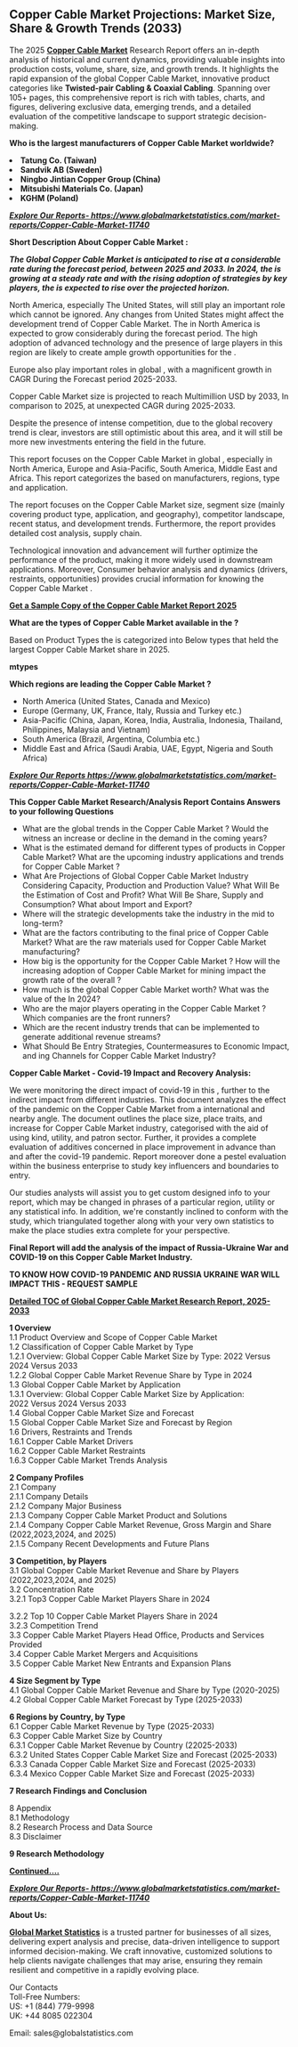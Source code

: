 <h2>Copper Cable Market Projections: Market Size, Share & Growth Trends (2033)</h2><p>The 2025 <strong><a href="https://www.globalmarketstatistics.com/market-reports/Copper-Cable-Market-11740">Copper Cable Market</a></strong> Research Report offers an in-depth analysis of historical and current dynamics, providing valuable insights into production costs, volume, share, size, and growth trends. It highlights the rapid expansion of the global Copper Cable Market, innovative product categories like <strong>Twisted-pair Cabling & Coaxial Cabling</strong>. Spanning over 105+ pages, this comprehensive report is rich with tables, charts, and figures, delivering exclusive data, emerging trends, and a detailed evaluation of the competitive landscape to support strategic decision-making.</p><p><strong>Who is the largest manufacturers of Copper Cable Market worldwide?</strong></p><p><strong><li>Tatung Co. (Taiwan)<li>Sandvik AB (Sweden)<li>Ningbo Jintian Copper Group (China)<li>Mitsubishi Materials Co. (Japan)<li>KGHM (Poland)</strong></p><p><strong><em><a href="https://www.globalmarketstatistics.com/market-reports/Copper-Cable-Market-11740">Explore Our Reports-&nbsp;https://www.globalmarketstatistics.com/market-reports/Copper-Cable-Market-11740</a></em></strong></p><p><strong>Short Description About Copper Cable Market :</strong></p><p><strong><em>The Global Copper Cable Market is anticipated to rise at a considerable rate during the forecast period, between 2025 and 2033. In 2024, the is growing at a steady rate and with the rising adoption of strategies by key players, the is expected to rise over the projected horizon.</em></strong></p><p>North America, especially The United States, will still play an important role which cannot be ignored. Any changes from United States might affect the development trend of Copper Cable Market. The in North America is expected to grow considerably during the forecast period. The high adoption of advanced technology and the presence of large players in this region are likely to create ample growth opportunities for the .</p><p>Europe also play important roles in global , with a magnificent growth in CAGR During the Forecast period 2025-2033.</p><p>Copper Cable Market size is projected to reach Multimillion USD by 2033, In comparison to 2025, at unexpected CAGR during 2025-2033.</p><p>Despite the presence of intense competition, due to the global recovery trend is clear, investors are still optimistic about this area, and it will still be more new investments entering the field in the future.</p><p>This report focuses on the Copper Cable Market in global , especially in North America, Europe and Asia-Pacific, South America, Middle East and Africa. This report categorizes the based on manufacturers, regions, type and application.</p><p>The report focuses on the Copper Cable Market size, segment size (mainly covering product type, application, and geography), competitor landscape, recent status, and development trends. Furthermore, the report provides detailed cost analysis, supply chain.</p><p>Technological innovation and advancement will further optimize the performance of the product, making it more widely used in downstream applications. Moreover, Consumer behavior analysis and dynamics (drivers, restraints, opportunities) provides crucial information for knowing the Copper Cable Market .</p><p><strong><a href="https://www.globalmarketstatistics.com/market-reports/Copper-Cable-Market-11740">Get a Sample Copy of the Copper Cable Market Report 2025</a></strong></p><p><strong>What are the types of Copper Cable Market available in the ?</strong></p><p>Based on Product Types the is categorized into Below types that held the largest Copper Cable Market share in 2025.</p><p><strong>mtypes</strong></p><p><strong>Which regions are leading the Copper Cable Market ?</strong></p><ul><li>North America (United States, Canada and Mexico)</li><li>Europe (Germany, UK, France, Italy, Russia and Turkey etc.)</li><li>Asia-Pacific (China, Japan, Korea, India, Australia, Indonesia, Thailand, Philippines, Malaysia and Vietnam)</li><li>South America (Brazil, Argentina, Columbia etc.)</li><li>Middle East and Africa (Saudi Arabia, UAE, Egypt, Nigeria and South Africa)</li></ul><p><strong><em><a href="https://www.globalmarketstatistics.com/market-reports/Copper-Cable-Market-11740">Explore Our Reports https://www.globalmarketstatistics.com/market-reports/Copper-Cable-Market-11740</a></em></strong></p><p><strong>This Copper Cable Market Research/Analysis Report Contains Answers to your following Questions</strong></p><ul><li>What are the global trends in the Copper Cable Market ? Would the witness an increase or decline in the demand in the coming years?</li><li>What is the estimated demand for different types of products in Copper Cable Market? What are the upcoming industry applications and trends for Copper Cable Market ?</li><li>What Are Projections of Global Copper Cable Market Industry Considering Capacity, Production and Production Value? What Will Be the Estimation of Cost and Profit? What Will Be Share, Supply and Consumption? What about Import and Export?</li><li>Where will the strategic developments take the industry in the mid to long-term?</li><li>What are the factors contributing to the final price of Copper Cable Market? What are the raw materials used for Copper Cable Market manufacturing?</li><li>How big is the opportunity for the Copper Cable Market ? How will the increasing adoption of Copper Cable Market for mining impact the growth rate of the overall ?</li><li>How much is the global Copper Cable Market worth? What was the value of the In 2024?</li><li>Who are the major players operating in the Copper Cable Market ? Which companies are the front runners?</li><li>Which are the recent industry trends that can be implemented to generate additional revenue streams?</li><li>What Should Be Entry Strategies, Countermeasures to Economic Impact, and ing Channels for Copper Cable Market Industry?</li></ul><p><strong>Copper Cable Market - Covid-19 Impact and Recovery Analysis:</strong></p><p>We were monitoring the direct impact of covid-19 in this , further to the indirect impact from different industries. This document analyzes the effect of the pandemic on the Copper Cable Market from a international and nearby angle. The document outlines the place size, place traits, and increase for Copper Cable Market industry, categorised with the aid of using kind, utility, and patron sector. Further, it provides a complete evaluation of additives concerned in place improvement in advance than and after the covid-19 pandemic. Report moreover done a pestel evaluation within the business enterprise to study key influencers and boundaries to entry.</p><p>Our studies analysts will assist you to get custom designed info to your report, which may be changed in phrases of a particular region, utility or any statistical info. In addition, we're constantly inclined to conform with the study, which triangulated together along with your very own statistics to make the place studies extra complete for your perspective.</p><p><strong>Final Report will add the analysis of the impact of Russia-Ukraine War and COVID-19 on this Copper Cable Market Industry.</strong></p><p><strong>TO KNOW HOW COVID-19 PANDEMIC AND RUSSIA UKRAINE WAR WILL IMPACT THIS - REQUEST SAMPLE</strong></p><p><strong><a href="https://www.globalmarketstatistics.com/market-reports/Copper-Cable-Market-11740">Detailed TOC of Global Copper Cable Market Research Report, 2025-2033</a></strong></p><p><strong>1 Overview</strong><br /> 1.1 Product Overview and Scope of Copper Cable Market<br /> 1.2 Classification of Copper Cable Market by Type<br /> 1.2.1 Overview: Global Copper Cable Market Size by Type: 2022 Versus 2024 Versus 2033<br /> 1.2.2 Global Copper Cable Market Revenue Share by Type in 2024<br /> 1.3 Global Copper Cable Market by Application<br /> 1.3.1 Overview: Global Copper Cable Market Size by Application: 2022&nbsp;Versus 2024 Versus 2033<br /> 1.4 Global Copper Cable Market Size and Forecast<br /> 1.5 Global Copper Cable Market Size and Forecast by Region<br /> 1.6 Drivers, Restraints and Trends<br /> 1.6.1 Copper Cable Market Drivers<br /> 1.6.2 Copper Cable Market Restraints<br /> 1.6.3 Copper Cable Market Trends Analysis</p><p><strong>2 Company Profiles</strong><br /> 2.1 Company<br /> 2.1.1 Company Details<br /> 2.1.2 Company Major Business<br /> 2.1.3 Company Copper Cable Market Product and Solutions<br /> 2.1.4 Company Copper Cable Market Revenue, Gross Margin and Share (2022,2023,2024, and 2025)<br /> 2.1.5 Company Recent Developments and Future Plans</p><p><strong>3 Competition, by Players</strong><br /> 3.1 Global Copper Cable Market Revenue and Share by Players (2022,2023,2024, and 2025)<br /> 3.2 Concentration Rate<br /> 3.2.1 Top3 Copper Cable Market Players Share in 2024</p><p>3.2.2 Top 10 Copper Cable Market Players Share in 2024<br /> 3.2.3 Competition Trend<br /> 3.3 Copper Cable Market Players Head Office, Products and Services Provided<br /> 3.4 Copper Cable Market Mergers and Acquisitions<br /> 3.5 Copper Cable Market New Entrants and Expansion Plans</p><p><strong>4 Size Segment by Type</strong><br /> 4.1 Global Copper Cable Market Revenue and Share by Type (2020-2025)<br /> 4.2 Global Copper Cable Market Forecast by Type (2025-2033)</p><p><strong>6 Regions by Country, by Type</strong><br /> 6.1 Copper Cable Market Revenue by Type (2025-2033)<br /> 6.3 Copper Cable Market Size by Country<br /> 6.3.1 Copper Cable Market Revenue by Country (22025-2033)<br /> 6.3.2 United States Copper Cable Market Size and Forecast (2025-2033)<br /> 6.3.3 Canada Copper Cable Market Size and Forecast (2025-2033)<br /> 6.3.4 Mexico Copper Cable Market Size and Forecast (2025-2033)</p><p><strong>7 Research Findings and Conclusion</strong></p><p>8 Appendix<br /> 8.1 Methodology<br /> 8.2 Research Process and Data Source<br /> 8.3 Disclaimer</p><p><strong>9 Research Methodology</strong></p><p><strong><a href="https://www.globalmarketstatistics.com/market-reports/Copper-Cable-Market-11740">Continued&hellip;.</a></strong></p><p><strong><em><a href="https://www.globalmarketstatistics.com/market-reports/Copper-Cable-Market-11740">Explore Our Reports-&nbsp;https://www.globalmarketstatistics.com/market-reports/Copper-Cable-Market-11740</a></em></strong></p><p><strong>About Us:</strong></p><p><strong><a href="https://www.globalmarketstatistics.com/">Global Market Statistics</a></strong> is a trusted partner for businesses of all sizes, delivering expert analysis and precise, data-driven intelligence to support informed decision-making. We craft innovative, customized solutions to help clients navigate challenges that may arise, ensuring they remain resilient and competitive in a rapidly evolving place.</p><p>Our Contacts<br /> Toll-Free Numbers:<br /> US: +1 (844) 779-9998<br /> UK: +44 8085 022304</p><p>Email: sales@globalstatistics.com</p>
